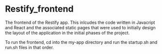 # Restify_frontend

The frontend of the Restify app. This inlcudes the code written in Javacript and React and the associated static pages that were used to initially design the layout of the application in the initial phases of the project.

To run the frontend, cd into the my-app directory and run the startup.sh and run.sh files in that order. 
